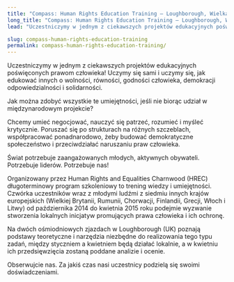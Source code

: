 ```yaml
---
title: "Compass: Human Rights Education Training – Loughborough, Wielka Brytania"
long_title: "Compass: Human Rights Education Training – Loughborough, Wielka Brytania"
lead: "Uczestniczymy w jednym z ciekawszych projektów edukacyjnych poświęconych prawom człowieka! Uczymy się sami i uczymy się, jak edukować innych o wolności, równości, godności człowieka, demokracji odpowiedzialności i solidarności."

slug: compass-human-rights-education-training
permalink: compass-human-rights-education-training/
---
```


Uczestniczymy w jednym z ciekawszych projektów edukacyjnych poświęconych prawom człowieka! Uczymy się sami i uczymy się, jak edukować innych o wolności, równości, godności człowieka, demokracji odpowiedzialności i solidarności.

Jak można zdobyć wszystkie te umiejętności, jeśli nie biorąc udział w międzynarodowym projekcie?

Chcemy umieć negocjować, nauczyć się patrzeć, rozumieć i myśleć krytycznie. Poruszać się po strukturach na różnych szczeblach, współpracować ponadnarodowo, żeby budować demokratyczne społeczeństwo i przeciwdziałać naruszaniu praw człowieka.

Świat potrzebuje zaangażowanych młodych, aktywnych obywateli. Potrzebuje liderów. Potrzebuje nas!

Organizowany przez Human Rights and Equalities Charnwood (HREC) długoterminowy program szkoleniowy to trening wiedzy i umiejętności. Czwórka uczestników wraz z młodymi ludźmi z siedmiu innych krajów europejskich (Wielkiej Brytanii, Rumunii, Chorwacji, Finlandii, Grecji, Włoch i Litwy) od października 2014 do kwietnia 2015 roku podejmie wyzwanie stworzenia lokalnych inicjatyw promujących prawa człowieka i ich ochronę.

Na dwóch ośmiodniowych zjazdach w Loughborough (UK) poznają podstawy teoretyczne i narzędzia niezbędne do realizowania tego typu zadań, między styczniem a kwietniem będą działać lokalnie, a w kwietniu ich przedsięwzięcia zostaną poddane analizie i ocenie.

Obserwujcie nas. Za jakiś czas nasi uczestnicy podzielą się swoimi doświadczeniami.
